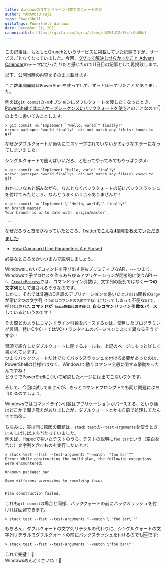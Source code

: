 ```yaml
---
title: Windowsのコマンドライン引数でのクォートの話
author: YAMAMOTO Yuji
tags: PowerShell
qiitaTags: PowerShell Windows
date: December 11, 2021
canonicalUrl: https://qiita.com/igrep/items/d4251d12e85cfc0a00df
...
```

---


この記事は、もともとQrunchというサービスに掲載していた記事ですが、サービスごとなくなっていました。今回、[ググって解決しづらかったこと Advent Calendar](https://qiita.com/advent-calendar/2021/gseach)のテーマにぴったりだと感じたので11日目の記事として再掲致します。

以下、公開当時の内容をそのまま載せます。

ここ数年開発時はPowerShellを使っていて、ずっと困っていたことがありました。

例えば`git commit`の`-m`オプションにダブルクォートを渡したくなったとき、[PowerShellではエスケープシーケンスにバッククォートを使う](https://bayashita.com/p/entry/show/90)とのことなので👇のように書いてみたとします:

```pwsh
> git commit -m "Implement `"Hello, world`" finally!"
error: pathspec 'world finally!' did not match any file(s) known to git
```

なぜかダブルクォートが適切にエスケープされていないかのようなエラーになってしまいました。

シングルクォートで囲えばいいだろ、と思ってやってみてもやっぱりダメ:

```pwsh
> git commit -m 'Implement "Hello, world" finally!'
error: pathspec 'world finally!' did not match any file(s) known to git
```

おかしいなぁと悩みながら、なんとなくバッククォートの前にバックスラッシュを付けてみたところ、なんとうまくいくじゃありませんか！

```pwsh
> git commit -m "Implement \`"Hello, world\`" finally!"
On branch master
Your branch is up to date with 'origin/master'.

...
```

なぜだろうと首をひねっていたところ、[Twitterでこんな⬇️情報を教えていただきました](https://twitter.com/objectxplosive/status/1262768174761521152):

- [How Command Line Parameters Are Parsed](http://daviddeley.com/autohotkey/parameters/parameters.htm)

必要なところをかいつまんで説明しましょう。

Windowsにおいてコマンドを呼び出す最もプリミティブなAPI、--- つまり、Windowsで子プロセスを作るあらゆるアプリケーションが間接的に使うAPI ---、[`CreateProcess`](https://docs.microsoft.com/ja-jp/windows/win32/api/processthreadsapi/nf-processthreadsapi-createprocessa?redirectedfrom=MSDN)では、コマンドライン引数は、文字列の配列ではなく**一つの文字列**として渡されるそうなのです。  
しかし、それでは普通のC言語のアプリケーションを書いたとき`main`関数の`argv`が常に2つの文字列<small>（1つめはコマンドの名前ですね）</small>になってしまって不便なので、呼び出された**コマンドが<small>（`main`関数に渡す前に）</small>自らコマンドライン引数をパース**しているというのです！

その際どのようにコマンドライン引数をパースするかは、使用したプログラミング言語、特にCやC++ではVC++ランタイムのバージョンによって異なるそうです😵！

冒頭で紹介したダブルクォートに関するルールも、上記のページにもっと詳しく書かれています。  
つまりバッククォートだけでなくバックスラッシュを付ける必要があったのは、PowerShellの仕様ではなく、Windowsで動くコマンド全般に関する挙動だったんですね！  
どうりでPowerShellについて解説したページには出てこないワケです。

そして、今回は試してませんが、きっとコマンドプロンプトでも同じ問題にぶち当たるのでしょう。

Windowsではコマンドライン引数はアプリケーションがパースする、という話はどこかで聞き覚えがありましたが、ダブルクォートとかも自前で処理してたんですね😰...

ちなみに、実は同じ原因の問題は、`stack test`の`--test-arguments`を使うときにもしばしばぶち当たっていました。  
例えば、Hspecで書いたテストのうち、テストの説明に`foo bar`という（空白を含む）文字列を含むものを実行したいとき:

```pwsh
> stack test --fast --test-arguments "--match `"foo bar`""
Error: While constructing the build plan, the following exceptions were encountered:

Unknown package: bar

Some different approaches to resolving this:


Plan construction failed.
```

これも`git commit`の場合と同様、バッククォートの前にバックスラッシュを付ければ回避できます。

```pwsh
> stack test --fast --test-arguments "--match \`"foo bar\`""
```

もちろん、ダブルクォートの文字列リテラルの代わりに、シングルクォートの文字列リテラルでダブルクォートの前にバックスラッシュを付けるのでも🆗です:

```pwsh
> stack test --fast --test-arguments '--match \"foo bar\"'
```

これで完璧！🙌  
Windowsめんどくさいね！🏁
